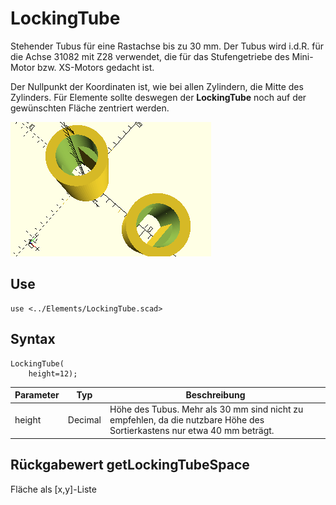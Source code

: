 # LockingTube
Stehender Tubus für eine Rastachse bis zu 30 mm. Der Tubus wird i.d.R. für die Achse 31082 mit Z28 verwendet, die für das Stufengetriebe des Mini-Motor bzw. XS-Motors gedacht ist.

Der Nullpunkt der Koordinaten ist, wie bei allen Zylindern, die Mitte des Zylinders. Für Elemente sollte deswegen der __LockingTube__ noch auf der gewünschten Fläche zentriert werden.

![LockingTube](../../images/LockingTube.png)

## Use
```
use <../Elements/LockingTube.scad>
```

## Syntax
```
LockingTube(
    height=12);
```

| Parameter | Typ | Beschreibung |
| ------ | ------ | ------ |
| height | Decimal | Höhe des Tubus. Mehr als 30 mm sind nicht zu empfehlen, da die nutzbare Höhe des Sortierkastens nur etwa 40 mm beträgt. |

## Rückgabewert getLockingTubeSpace
Fläche als \[x,y]-Liste